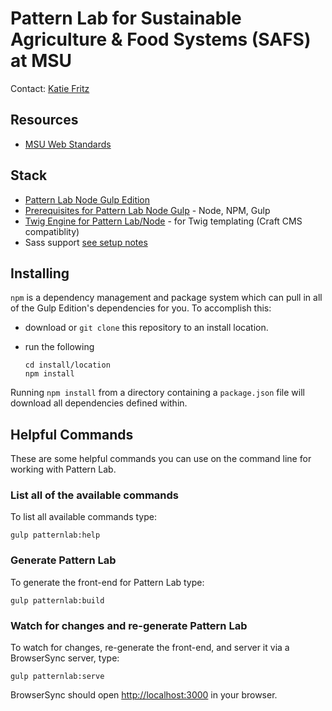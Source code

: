 # Pattern Lab for Sustainable Agriculture & Food Systems (SAFS) at MSU

Contact: [Katie Fritz](http://katiemfritz.com)

## Resources
- [MSU Web Standards](http://cabs.msu.edu/web/msu-web-standards.html#sResources)

## Stack

- [Pattern Lab Node Gulp Edition](https://github.com/pattern-lab/edition-node-gulp)
- [Prerequisites for Pattern Lab Node Gulp](https://github.com/pattern-lab/edition-node-gulp#prerequisites) - Node, NPM, Gulp
- [Twig Engine for Pattern Lab/Node](https://github.com/pattern-lab/patternengine-node-twig) - for Twig templating (Craft CMS compatiblity)
- Sass support [see setup notes](https://gist.github.com/KatieMFritz/38dda99e71bb7cef7afa2ff57f63f2f4)


## Installing

`npm` is a dependency management and package system which can pull in all of the Gulp Edition's dependencies for you. To accomplish this:

* download or `git clone` this repository to an install location.

* run the following

    ```
    cd install/location
    npm install
    ```

Running `npm install` from a directory containing a `package.json` file will download all dependencies defined within.


## Helpful Commands

These are some helpful commands you can use on the command line for working with Pattern Lab.

### List all of the available commands

To list all available commands type:

    gulp patternlab:help

### Generate Pattern Lab

To generate the front-end for Pattern Lab type:

    gulp patternlab:build

### Watch for changes and re-generate Pattern Lab

To watch for changes, re-generate the front-end, and server it via a BrowserSync server,  type:

    gulp patternlab:serve

BrowserSync should open [http://localhost:3000](http://localhost:3000) in your browser.
